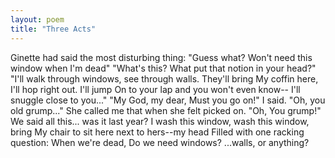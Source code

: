 ```yaml
---
layout: poem
title: "Three Acts"
---
```


Ginette had said the most disturbing thing:
"Guess what? Won't need this window when I'm dead"
"What's this? What put that notion in your head?"
"I'll walk through windows, see through walls. They'll
bring
My coffin here, I'll hop right out. I'll jump
On to your lap and you won't even know--
I'll snuggle close to you..."  "My God, my dear,
Must you go on!" I said.  "Oh, you  old grump..."
She called me that when she felt picked on. "Oh,
You grump!"  We said all this...  was it last year?
I wash this window, wash this window, bring
My chair to sit here next to hers--my head
Filled with one racking question: When we're dead,
Do we need windows?   ...walls, or anything?
